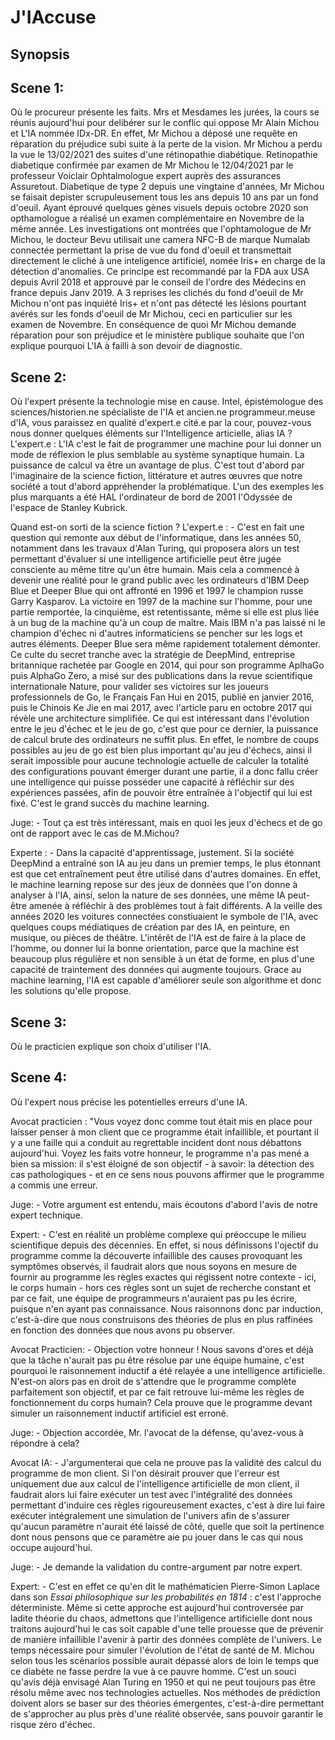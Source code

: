 # J'IAccuse

## Synopsis

## Scene 1:

Où le procureur présente les faits.
Mrs et Mesdames les jurées, la cours se réunis aujourd'hui pour delibérer sur le conflic qui oppose Mr Alain Michou et L'IA nommée IDx-DR.
En effet, Mr Michou a déposé une requête en réparation du préjudice subi suite à la perte de la vision.
Mr Michou a perdu la vue le 13/02/2021 des suites d'une rétinopathie diabétique.
Retinopathie diabetique confirmée par examen de Mr Michou le 12/04/2021 par le professeur Voiclair Ophtalmologue expert auprès des assurances Assuretout.
Diabetique de type 2 depuis une vingtaine d'années, Mr Michou se faisait depister scrupuleusement tous les ans depuis 10 ans par un fond d'oeuil.
Ayant éprouvé quelques gènes visuels depuis octobre 2020 son opthamologue a réalisé un examen complémentaire en Novembre de la même année.
Les investigations ont montrées que l'ophtamologue de Mr Michou, le docteur Bevu utilisait une camera NFC-B de marque Numalab connectée permettant la prise de vue du fond d'oeuil et transmettait directement le cliché à une inteligence artificiel, nomée Iris+ en charge de la détection d'anomalies.
Ce principe est recommandé par la FDA aux USA depuis Avril 2018 et approuvé par le conseil de l'ordre des Médecins en france depuis Janv 2019.
A 3 reprises les clichés du fond d'oeuil de Mr Michou n'ont pas inquiété Iris+ et n'ont pas détecté les lésions pourtant avérés sur les fonds d'oeuil de Mr Michou, ceci en particulier sur les examen de Novembre.
En conséquence de quoi Mr Michou demande réparation pour son préjudice
et le ministère publique souhaite que l'on explique pourquoi L'IA à failli à son devoir de diagnostic.



## Scene 2:

Où l'expert présente la technologie mise en cause.
Intel, épistémologue des sciences/historien.ne spécialiste de l'IA et ancien.ne programmeur.meuse d'IA, vous paraissez en qualité d'expert.e cité.e par la cour, pouvez-vous nous donner quelques éléments sur l'Intelligence articielle, alias IA ?
L'expert.e : L'IA c'est le fait de programmer une machine pour lui donner un mode de réflexion le plus semblable au système synaptique humain. La puissance de calcul va être un avantage de plus.
C'est tout d'abord par l'imaginaire de la science fiction, littérature et autres œuvres que notre société a tout d'abord appréhender la problématique. L'un des exemples les plus marquants a été HAL l'ordinateur de bord de 2001 l'Odyssée de l'espace de Stanley Kubrick.

Quand est-on sorti de la science fiction ?
L'expert.e : - C'est en fait une question qui remonte aux début de l'informatique, dans les années 50, notamment dans les travaux d'Alan Turing, qui proposera alors un test permettant d'évaluer si une intelligence artificielle peut être jugée consciente au même titre qu'un être humain. Mais cela a commencé à devenir une réalité pour le grand public avec les ordinateurs d'IBM Deep Blue et Deeper Blue qui ont affronté en 1996 et 1997 le champion russe Garry Kasparov. La victoire en 1997 de la machine sur l'homme, pour une partie remportée, la cinquième, est retentissante, même si elle est plus liée à un bug de la machine qu'à un coup de maître. Mais IBM n'a pas laissé ni le champion d'échec ni d'autres informaticiens se pencher sur les logs et autres éléments. Deeper Blue sera même rapidement totalement démonter.
Ce culte du secret tranche avec la stratégie de DeepMind, entreprise britannique rachetée par Google en 2014, qui pour son programme AplhaGo puis AlphaGo Zero, a misé sur des publications dans la revue scientifique internationale Nature, pour valider ses victoires sur les joueurs professionnels de Go, le Français Fan Hui en 2015, publié en janvier 2016, puis le Chinois Ke Jie en mai 2017, avec l'article paru en octobre 2017 qui révèle une architecture simplifiée.
Ce qui est intéressant dans l'évolution entre le jeu d'échec et le jeu de go, c'est que pour ce dernier, la puissance de calcul brute des ordinateurs ne suffit plus. En effet, le nombre de coups possibles au jeu de go est bien plus important qu'au jeu d'échecs, ainsi il serait impossible pour aucune technologie actuelle de calculer la totalité des configurations pouvant émerger durant une partie, il a donc fallu créer une intelligence qui puisse posséder une capacité à réfléchir sur des expériences passées, afin de pouvoir être entraînée à l'objectif qui lui est fixé. C'est le grand succès du machine learning.

Juge: - Tout ça est très intéressant, mais en quoi les jeux d'échecs et de go ont de rapport avec le cas de M.Michou?

Experte : - Dans la capacité d'apprentissage, justement. Si la société DeepMind a entraîné son IA au jeu dans un premier temps, le plus étonnant est que cet entraînement peut être utilisé dans d'autres domaines. En effet, le machine learning repose sur des jeux de données que l'on donne à analyser à l'IA, ainsi, selon la nature de ses données, une même IA peut-être amenée à réfléchir à des problèmes tout à fait différents. A la veille des années 2020 les voitures connectées constiuaient le symbole de l'IA, avec quelques coups médiatiques de création par des IA, en peinture, en musique, ou pièces de théâtre.
L'intêrêt de l'IA est de faire à la place de l'homme, ou donner lui la bonne orientation, parce que la machine est beaucoup plus régulière et non sensible à un état de forme, en plus d'une capacité de traintement des données qui augmente toujours. Grace au machine learning, l'IA est capable d'améliorer seule son algorithme et donc les solutions qu'elle propose.

## Scene 3:

Où le practicien explique son choix d'utiliser l'IA.

## Scene 4:

Où l'expert nous précise les potentielles erreurs d'une IA.

Avocat practicien : "Vous voyez donc comme tout était mis en place pour laisser penser à mon client que ce programme était infaillible, et pourtant il y a une faille qui a conduit au regrettable incident dont nous débattons aujourd'hui. Voyez les faits votre honneur, le programme n'a pas mené a bien sa mission: il s'est éloigné de son objectif - à savoir: la détection des cas pathologiques - et en ce sens nous pouvons affirmer que le programme a commis une erreur.

Juge: - Votre argument est entendu, mais écoutons d'abord l'avis de notre expert technique.

Expert: - C'est en réalité un problème complexe qui préoccupe le milieu scientifique depuis des décennies. En effet, si nous définissons l'ojectif du programme comme la découverte infaillible des causes provoquant les symptômes observés, il faudrait alors que nous soyons en mesure de fournir au programme les règles exactes qui régissent notre contexte - ici, le corps humain - hors ces règles sont un sujet de recherche constant et par ce fait, une équipe de programmeurs n'auraient pas pu les écrire, puisque n'en ayant pas connaissance. Nous raisonnons donc par induction, c'est-à-dire que nous construisons des théories de plus en plus raffinées en fonction des données que nous avons pu observer.

Avocat Practicien: - Objection votre honneur ! Nous savons d'ores et déjà que la tâche n'aurait pas pu être résolue par une équipe humaine, c'est pourquoi le raisonnement inductif a été relayée a une intelligence artificielle. N'est-on alors pas en droit de s'attendre que le programme complète parfaitement son objectif, et par ce fait retrouve lui-même les règles de fonctionnement du corps humain? Cela prouve que le programme devant simuler un raisonnement inductif artificiel est erroné.

Juge: - Objection accordée, Mr. l'avocat de la défense, qu'avez-vous à répondre à cela?

Avocat IA: - J'argumenterai que cela ne prouve pas la validité des calcul du programme de mon client. Si l'on désirait prouver que l'erreur est uniquement due aux calcul de l'intelligence artificielle de mon client, il faudrait alors lui faire exécuter un test avec l'intégralité des données permettant d'induire ces règles rigoureusement exactes, c'est à dire lui faire exécuter intégralement une simulation de l'univers afin de s'assurer qu'aucun paramètre n'aurait été laissé de côté, quelle que soit la pertinence dont nous pensons que ce paramètre aie pu jouer dans le cas qui nous occupe aujourd'hui.

Juge: - Je demande la validation du contre-argument par notre expert.

Expert: - C'est en effet ce qu'en dit le mathématicien Pierre-Simon Laplace dans son *Essai philosophique sur les probabilités en 1814* : c'est l'approche déterministe. Même si cette approche est aujourd'hui controversée par ladite théorie du chaos, admettons que l'intelligence artificielle dont nous traitons aujourd'hui le cas soit capable d'une telle prouesse que de prévenir de manière infaillible l'avenir à partir des données complète de l'univers. Le temps nécessaire pour simuler l'évolution de l'état de santé de M. Michou selon tous les scénarios possible aurait dépassé alors de loin le temps que ce diabète ne fasse perdre la vue à ce pauvre homme. C'est un souci qu'avis déjà envisagé Alan Turing en 1950 et qui ne peut toujours pas être résolu même avec nos technologies actuelles. Nos méthodes de prédiction doivent alors se baser sur des théories émergentes, c'est-à-dire permettant de s'approcher au plus près d'une réalité observée, sans pouvoir garantir le risque zéro d'échec.
